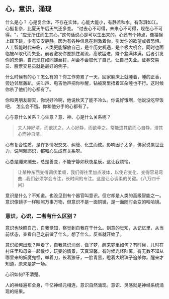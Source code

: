 ## 心，意识，涌现

什么是心？
心是复合体，不存在实体。心能大能小，有静若秋水，有澎湃如江。心挺复杂，比夏天午后天气还多变。
"过去心不可得，未来心不可得，现在心不可得。"，“应无所住而生其心。”这句话说心是可以生出来的。心还有个特点，像猿猴上蹿下跳，少有安安静静。因为有各种信息在刺激着你，引发你的欲望或者恐惧。人工智能时代来临，人类更能解放自己，是个历史机遇，是个极大机会，同时也面临被AI取代而失业。前者激发你要抓住潮流，高歌猛进，赚个盆满钵满。后者引发你的恐惧，自己现在如同螺丝钉，AI会不会取代了自己，让自己失业。证券交易员、股票交易员就是最好的例子。

什么时候有的心？怎么有的？你工作劳累了一天，回家躺床上就睡着，睡的正香，旁边邻居轰趴，尖叫声、电吉他声把你吵醒，钻被窝里捂着耳朵睡也不行。这时候你杀了他们的心都有了。

你和男朋友聊天，你说好冷啊，他说秋天了能不冷么。你说好饿啊，他说没吃早饭吧，　怎么会不饿。你和他分手的心都有了。

心与意什么关系？心生意？意、神、心是什么关系呢？

> 夫人神好清，而欲扰之。人心好静，而欲牵之。常能遣其欲而心自静，澄其心而神自清。

心有复合性质，是许多情况交叉、纠缠、化生而成。影响因子太多，佛家说累世业力，说阿赖耶识，都和心生成有关系呀。

心总是蹦来蹦去，总是善变，不能宁静如秋夜星辰，这让我烦恼。
> 让某种东西变得调伏柔顺，我们得往里加点液体，以使它变化、变得容易弯曲...我们必须学会专注，长时间的专注。这是让心调柔的关键。《八万四千问》

意识是什么？不知道。也没见到有个器官叫意识。但它却是人类的高级智能之一。意识像镜子一样映照万事万物，但意识不是一面铜镜，是一面随时会变的哈哈镜。

### 意识，心识，二者有什么区别？

意识也映照自己，自我觉知，察觉到自我在干什么。刻意的觉知，从记忆里，从当前状态，查看自己之前做了什么，想了什么，反省就开始了。


意识如何出现？睡着了，自我意识消弱，做了梦，醒来梦里如何？有时候，儿时在村庄里和母亲一起散步，玩耍的情景，天真温馨。有时候光怪陆离，有无数不知从哪里来的妖魔鬼怪，举着刀，长着獠牙，一脸青黑，瞪着大眼珠子追杀你。醒来才知道，原来是梦一场。

心识如何?不清楚。

人的神经遍布全身，千亿神经元相连，意识自然涌现。意识、灵感就是神经系统涌现的结果。

